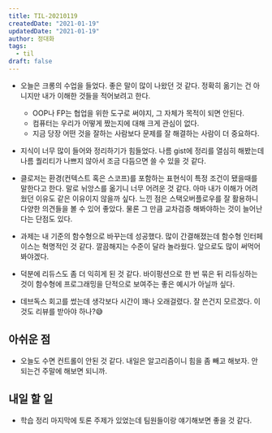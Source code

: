 ```yaml
---
title: TIL-20210119
createdDate: "2021-01-19"
updatedDate: "2021-01-19"
author: 정대화
tags:
  - til
draft: false
---
```


- 오늘은 크롱의 수업을 들었다. 좋은 말이 많이 나왔던 것 같다. 정확히 옮기는 건 아니지만 내가 이해한 것들을 적어보려고 한다.

  - OOP나 FP는 협업을 위한 도구로 써야지, 그 자체가 목적이 되면 안된다.
  - 컴퓨터는 우리가 어떻게 짰는지에 대해 크게 관심이 없다.
  - 지금 당장 어떤 것을 잘하는 사람보다 문제를 잘 해결하는 사람이 더 중요하다.

- 지식이 너무 많이 들어와 정리하기가 힘들었다. 나름 gist에 정리를 열심히 해봤는데 나름 퀄리티가 나쁘지 않아서 조금 다듬으면 쓸 수 있을 것 같다.

- 클로저는 환경(컨텍스트 혹은 스코프)를 포함하는 표현식이 특정 조건이 됐을때를 말한다고 한다. 말로 뉘앙스를 옮기니 너무 어려운 것 같다. 아마 내가 이해가 어려웠던 이유도 같은 이유이지 않을까 싶다. 느낀 점은 스택오버플로우를 잘 활용하니 다양한 의견들을 볼 수 있어 좋았다. 물론 그 만큼 교차검증 해봐야하는 것이 늘어난다는 단점도 있다.

- 과제는 내 기준의 함수형으로 바꾸는데 성공했다. 많이 간결해졌는데 함수형 인터페이스는 혁명적인 것 같다. 깔끔해지는 수준이 달라 놀라웠다. 앞으로도 많이 써먹어봐야겠다.

- 덕분에 리듀스도 좀 더 익히게 된 것 같다. 바이펑션으로 한 번 묶은 뒤 리듀싱하는 것이 함수형에 프로그래밍을 단적으로 보여주는 좋은 예시가 아닐까 싶다.

- 데브독스 회고를 썼는데 생각보다 시간이 꽤나 오래걸렸다. 잘 쓴건지 모르겠다. 이것도 리뷰를 받아야 하나?😅

## 아쉬운 점

- 오늘도 수면 컨트롤이 안된 것 같다. 내일은 알고리즘이니 힘을 좀 빼고 해보자. 안되는건 주말에 해보면 되니까.

## 내일 할 일

- 학습 정리 마지막에 토론 주제가 있었는데 팀원들이랑 얘기해보면 좋을 것 같다.
